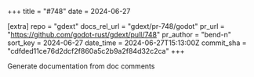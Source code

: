 +++
title = "#748"
date = 2024-06-27

[extra]
repo = "gdext"
docs_rel_url = "gdext/pr-748/godot"
pr_url = "https://github.com/godot-rust/gdext/pull/748"
pr_author = "bend-n"
sort_key = 2024-06-27
date_time = 2024-06-27T15:13:00Z
commit_sha = "cdfded11ce76d2dcf2f860a5c2b9a2f84d32c2ca"
+++

 Generate documentation from doc comments
